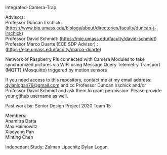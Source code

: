Integrated-Camera-Trap



Advisors: <br />
Professor Duncan Irschick: (https://www.bio.umass.edu/biology/about/directories/faculty/duncan-j-irschick) <br />
Professor David Schmidt: (https://mie.umass.edu/faculty/david-schmidt) <br />
Professor Marco Duarte (ECE SDP Advisor) : (https://ece.umass.edu/faculty/marco-duarte) <br />


Network of Raspberry Pis connected with Camera Modules to take synchronized pictures via WIFI using Message Query Telemetry Transport (MQTT) (Mosquitto) triggered by motion sensors

If you need access to this repository, contact me at my email address: dylanlogan76@gmail.com and cc Professor Duncan 
Irschick and/or Professor David Schmidt and ask them to grant permission. Please provide your github username as well.

Past work by:
Senior Design Project 2020 Team 15

Members: <br />
Anamitra Datta  <br />
Max Haimowitz <br />
Xiaoyang Pan <br />
Minting Chen <br />

Indepedant Study: Zalman Lipschitz
                  Dylan Logan

